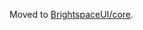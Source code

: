 Moved to [BrightspaceUI/core](https://github.com/BrightspaceUI/core/blob/master/components/icons/catalogue.md).
